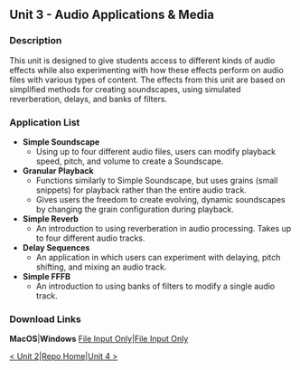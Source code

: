 ## Unit 3 - Audio Applications & Media

### Description
This unit is designed to give students access to different kinds of audio effects while also experimenting with how these effects perform on audio files with various types of content. The effects from this unit are based on simplified methods for creating soundscapes, using simulated reverberation, delays, and banks of filters.

### Application List

- **Simple Soundscape**
    - Using up to four different audio files, users can modify playback speed, pitch, and volume to create a Soundscape.
- **Granular Playback**
    - Functions similarly to Simple Soundscape, but uses grains (small snippets) for playback rather than the entire audio track.
    - Gives users the freedom to create evolving, dynamic soundscapes by changing the grain configuration during playback.
- **Simple Reverb**
    - An introduction to using reverberation in audio processing. Takes up to four different audio tracks.
- **Delay Sequences**
    - An application in which users can experiment with delaying, pitch shifting, and mixing an audio track.
- **Simple FFFB**
    - An introduction to using banks of filters to modify a single audio track.
    
### Download Links

**MacOS**|**Windows**
[File Input Only](https://drive.google.com/file/d/1jmeEQS3mv9A0bTgi8EmA9zbCZouIVhxt/view?usp=sharing)|[File Input Only](https://drive.google.com/drive/folders/1BHUfyRCgWwLQI0FmtqjTzzdAlhfotSgd?usp=sharing)

[< Unit 2](https://synthesis-asu-tml.github.io/Media-Choreography-Lower-Division/Unit_2)|[Repo Home](https://synthesis-asu-tml.github.io/Media-Choreography-Lower-Division)|[Unit 4 >](https://synthesis-asu-tml.github.io/Media-Choreography-Lower-Division/Unit_4)
